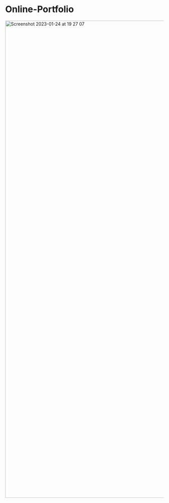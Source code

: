 # Online-Portfolio
<img width="1512" alt="Screenshot 2023-01-24 at 19 27 07" src="https://user-images.githubusercontent.com/103919889/214364761-7fbcd4bc-dd44-4fc7-8266-e53fc9b4c744.png">
